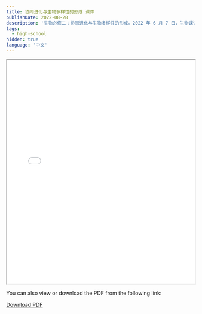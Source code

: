 ```yaml
---
title: 协同进化与生物多样性的形成 课件
publishDate: 2022-08-28
description: '生物必修二：协同进化与生物多样性的形成。2022 年 6 月 7 日，生物课课件'
tags:
  - high-school
hidden: true
language: '中文'
---
```


<iframe src="/slides/slides-co-evolution.pdf" width="100%" height="600"></iframe>

You can also view or download the PDF from the following link:

[Download PDF](/slides/slides-co-evolution.pdf)